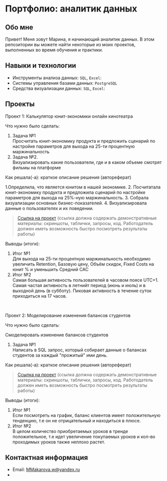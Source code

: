 # Портфолио: аналитик данных

## Обо мне 

Привет! Меня зовут Марина, я начинающий аналитик данных. 
В этом репозитории вы можете найти некоторые из моих проектов, выполненных во время обучения и практики.
<br>

## Навыки и технологии
- Инструменты анализа данных: ``SQL``, ``Excel``: 
- Системы управления базами данных: ``PostgreSQL``
- Средства визуализации данных: ``SQL``, ``Excel``: 



## Проекты
<p> Проект 1: Калькулятор юнит-экономики онлайн кинотеатра </p>
<p>Что нужно было сделать:
<ol>
  <li>Задача №1</li> Просчитать юнит-экономику продукта и предложить сценарий по настройке параметров для выхода на 25-ти процентную маржинальность
  <li>Задача №2.</li> Визуализировать какие пользователи, где и в каком объеме смотрят фильмы на платформе
</ol>

<p>Как решала(-а): краткое описание решения (автореферат)<p> 
1.Определила, что является юнитом в нашей экономике.
2. Посчитатала юнит-экономику продукта и предложила сценарий по настройке параметров для выхода на 25%-ную маржинальность.
3. Собрала визуализации основных бизнес-показателей.
4. Визуализировала данные о пользователях и их поведении.


> <a href="https://docs.google.com/spreadsheets/d/1gKYrY0HdrZGlQa8OU5qJw0czIXuDzESC/edit?usp=share_link&ouid=102929763184839150991&rtpof=true&sd=true">Ссылка на проект</a>
  (ссылка должна содержать демонстративные материалы: скриншоты, таблички, запросы, код. Работодатель должен иметь возможность быстро посмотреть результаты работы)

<p>Выводы (итоги):<p>
<ol>
  <li>Итог №1</li> Для выхода на 25-ти процентную маржинальность необходимо увеличить Retention, Базовую цену, Объём скидок, Fixed Costs на юнит % и уменьшить Средний CAC
  <li>Итог №2</li> Самая большая активность пользователей в часовом поясе UTC+1. Самая частая активность в летнийт период (июнь и июль) и в выходной день (в субботу). Пиковая активность в течение суток приходиться на 17 часов.
</ol>
<br> 

<p>Проект 2: Моделирование изменения балансов студентов</p> 
<p>Что нужно было сделать:<p>Смоделировать изменение балансов студентов
<ol>
  <li>Задача №1</li>  Написать в SQL запрос, который собирает данные о балансах студентов за каждый "прожитый" ими день.
</ol>

<p>Как решала(-а): краткое описание решения (автореферат)<p>

> <a href="https://docs.google.com/document/d/1y7xDlBk1Vp_bF_v9-LUzm5rYQBT5VF-f/edit?usp=sharing&ouid=102929763184839150991&rtpof=true&sd=true">Ссылка на проект</a>
(ссылка должна содержать демонстративные материалы: скриншоты, таблички, запросы, код. Работодатель должен иметь возможность быстро посмотреть результаты работы)
 
 <p>Выводы (итоги):<p>
<ol>
  <li>Итог №1</li> Если посмотреть на график,  баланс клиентов имеет положительную тенденцию, т.е он не отрицательный и находиться в плюсе. 
  <li>Итог №2</li> В целом количество приобретаемых уроков в тренде положительное, т.е идет увеличение покупаемых уроков и кол-во проходимых уроков также неплохо растет.
</ol>

## Контактная информация
- Email: MMakarova.w@yandex.ru
- 

